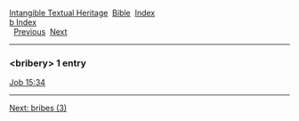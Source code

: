 [Intangible Textual Heritage](../../index)  [Bible](../index) 
[Index](index)   
[b Index](_b_)  
  [Previous](c01681)  [Next](c01683) 

------------------------------------------------------------------------

### &lt;bribery&gt; 1 entry

[Job 15:34](../kjv/job015.htm#034)  

------------------------------------------------------------------------

[Next: bribes (3)](c01683)
